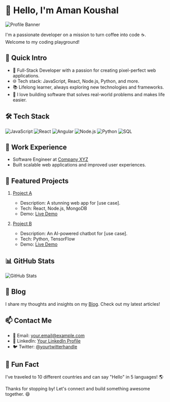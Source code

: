 # 👋 Hello, I'm Aman Koushal

![Profile Banner](banner.png)

I'm a passionate developer on a mission to turn coffee into code ☕. Welcome to my coding playground!

## 🚀 Quick Intro

- 💼 Full-Stack Developer with a passion for creating pixel-perfect web applications.
- 🌐 Tech stack: JavaScript, React, Node.js, Python, and more.
- 📚 Lifelong learner, always exploring new technologies and frameworks.
- 🎯 I love building software that solves real-world problems and makes life easier.

## 🛠️ Tech Stack

![JavaScript](https://img.shields.io/badge/with%20a%20logo-grey?style=for-the-badge&logo=javascript)
![React](https://img.shields.io/badge/with%20a%20logo-grey?style=for-the-badge&logo=react)
![Angular](https://img.shields.io/badge/with%20a%20logo-grey?style=for-the-badge&logo=angular)
![Node.js](https://img.shields.io/badge/with%20a%20logo-grey?style=for-the-badge&logo=node.js)
![Python](https://img.shields.io/badge/with%20a%20logo-grey?style=for-the-badge&logo=python)
![SQL](https://img.shields.io/badge/with%20a%20logo-grey?style=for-the-badge&logo=sql)


## 💼 Work Experience

- Software Engineer at [Company XYZ](https://companyxyz.com)
- Built scalable web applications and improved user experiences.

## 🌟 Featured Projects

1. [Project A](https://github.com/yourusername/project-a)
   - Description: A stunning web app for [use case].
   - Tech: React, Node.js, MongoDB
   - Demo: [Live Demo](https://projecta-demo.com)

2. [Project B](https://github.com/yourusername/project-b)
   - Description: An AI-powered chatbot for [use case].
   - Tech: Python, TensorFlow
   - Demo: [Live Demo](https://projectb-demo.com)

## 📊 GitHub Stats

![GitHub Stats](https://github-readme-stats.vercel.app/api?username=itzAmanKoushal&show_icons=true&theme=radical)

## 📝 Blog

I share my thoughts and insights on my [Blog](https://yourblog.com). Check out my latest articles!

## 📫 Contact Me

- 📧 Email: your.email@example.com
- 💼 LinkedIn: [Your LinkedIn Profile](https://linkedin.com/in/yourusername)
- 🐦 Twitter: [@yourtwitterhandle](https://twitter.com/yourtwitterhandle)

## 🌟 Fun Fact

I've traveled to 10 different countries and can say "Hello" in 5 languages! 🌎

Thanks for stopping by! Let's connect and build something awesome together. 😄
